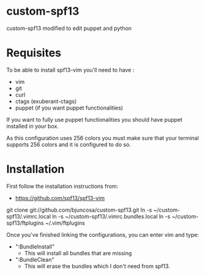 custom-spf13
============

custom-spf13 modified to edit puppet and python

Requisites
==========

To be able to install spf13-vim you'll need to have : 
  * vim
  * git
  * curl
  * ctags (exuberant-ctags)
  * puppet (if you want puppet functionalities)

If you want to fully use puppet functionalities you should have puppet installed in your box.

As this configuration uses 256 colors you must make sure that your terminal supports 256 colors and it is configured to do so.


Installation
============

First follow the installation instructions from:

 * https://github.com/spf13/spf13-vim

git clone git://github.com/bjuncosa/custom-spf13.git
ln -s ~/custom-spf13/.vimrc.local
ln -s ~/custom-spf13/.vimrc.bundles.local
ln -s ~/custom-spf13/ftplugins ~/.vim/ftplugins

Once you've finished linking the configurations, you can enter vim and type: 

 * ":BundleInstall"
   * This will install all bundles that are missing
 * ":BundleClean"
   * This will erase the bundles which I don't need from spf13.
